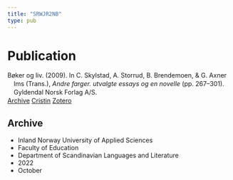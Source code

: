 ```yaml
---
title: "SRWJR2NB"
type: pub
---
```

<h1>Publication</h1>
<article id="csl-bib-container-SRWJR2NB" class="csl-bib-container">
  <div class="csl-bib-body" style="line-height: 1.35; padding-left: 1em; text-indent:-1em;">
  <div class="csl-entry">B&#xF8;ker og liv. (2009). In C. Skylstad, A. Storrud, B. Brendemoen, &amp; G. Axner Ims (Trans.), <i>Andre farger. utvalgte essays og en novelle</i> (pp. 267&#x2013;301). Gyldendal Norsk Forlag A/S.</div>
</div>
  <div class="csl-bib-buttons">
    <a href="#taxonomy-article-SRWJR2NB" class="csl-bib-button">Archive</a>
    <a href alt="Cristin URL" class="csl-bib-button">Cristin</a>
    <a href alt="Zotero URL" class="csl-bib-button">Zotero</a>
  </div>
  <div id="csl-bib-meta-container-SRWJR2NB"></div>
</article>
<div id="csl-bib-meta-SRWJR2NB" class="csl-bib-meta">
  <article id="taxonomy-article-SRWJR2NB" class="taxonomy-article">
    <h1>Archive</h1>
    <ul>
      <li>Inland Norway University of Applied Sciences</li>
      <li>Faculty of Education</li>
      <li>Department of Scandinavian Languages and Literature</li>
      <li>2022</li>
      <li>October</li>
    </ul>
  </article>
</div>

